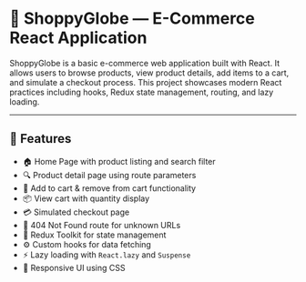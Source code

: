 # 🛒 ShoppyGlobe — E-Commerce React Application

ShoppyGlobe is a basic e-commerce web application built with React. It allows users to browse products, view product details, add items to a cart, and simulate a checkout process. This project showcases modern React practices including hooks, Redux state management, routing, and lazy loading.

---

## 🚀 Features

- 🏠 Home Page with product listing and search filter
- 🔍 Product detail page using route parameters
- 🛒 Add to cart & remove from cart functionality
- 📦 View cart with quantity display
- 💳 Simulated checkout page
- 🧭 404 Not Found route for unknown URLs
- 🔄 Redux Toolkit for state management
- ⚙️ Custom hooks for data fetching
- ⚡ Lazy loading with `React.lazy` and `Suspense`
- 🎨 Responsive UI using CSS
